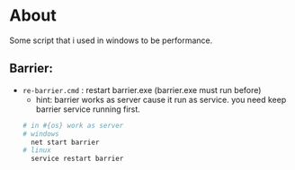 # About
Some script that i used in windows to be performance.
## Barrier:
- `re-barrier.cmd` : restart barrier.exe (barrier.exe must run before) 
  - hint: barrier works as server cause it run as service. you need keep barrier service running first. 
  ```sh
  # in #{os} work as server 
  # windows 
    net start barrier
  # linux 
    service restart barrier 
  ```
